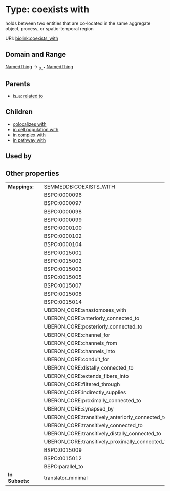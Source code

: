 
# Type: coexists with


holds between two entities that are co-located in the same aggregate object, process, or spatio-temporal region

URI: [biolink:coexists_with](https://w3id.org/biolink/vocab/coexists_with)


## Domain and Range

[NamedThing](NamedThing.md) ->  <sub>0..*</sub> [NamedThing](NamedThing.md)

## Parents

 *  is_a: [related to](related_to.md)

## Children

 *  [colocalizes with](colocalizes_with.md)
 *  [in cell population with](in_cell_population_with.md)
 *  [in complex with](in_complex_with.md)
 *  [in pathway with](in_pathway_with.md)

## Used by


## Other properties

|  |  |  |
| --- | --- | --- |
| **Mappings:** | | SEMMEDDB:COEXISTS_WITH |
|  | | BSPO:0000096 |
|  | | BSPO:0000097 |
|  | | BSPO:0000098 |
|  | | BSPO:0000099 |
|  | | BSPO:0000100 |
|  | | BSPO:0000102 |
|  | | BSPO:0000104 |
|  | | BSPO:0015001 |
|  | | BSPO:0015002 |
|  | | BSPO:0015003 |
|  | | BSPO:0015005 |
|  | | BSPO:0015007 |
|  | | BSPO:0015008 |
|  | | BSPO:0015014 |
|  | | UBERON_CORE:anastomoses_with |
|  | | UBERON_CORE:anteriorly_connected_to |
|  | | UBERON_CORE:posteriorly_connected_to |
|  | | UBERON_CORE:channel_for |
|  | | UBERON_CORE:channels_from |
|  | | UBERON_CORE:channels_into |
|  | | UBERON_CORE:conduit_for |
|  | | UBERON_CORE:distally_connected_to |
|  | | UBERON_CORE:extends_fibers_into |
|  | | UBERON_CORE:filtered_through |
|  | | UBERON_CORE:indirectly_supplies |
|  | | UBERON_CORE:proximally_connected_to |
|  | | UBERON_CORE:synapsed_by |
|  | | UBERON_CORE:transitively_anteriorly_connected_to |
|  | | UBERON_CORE:transitively_connected_to |
|  | | UBERON_CORE:transitively_distally_connected_to |
|  | | UBERON_CORE:transitively_proximally_connected_to |
|  | | BSPO:0015009 |
|  | | BSPO:0015012 |
|  | | BSPO:parallel_to |
| **In Subsets:** | | translator_minimal |

